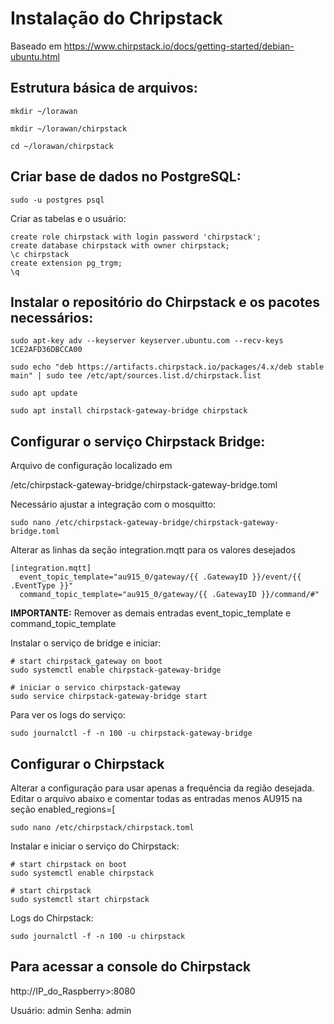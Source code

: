 # Instalação do Chripstack

Baseado em https://www.chirpstack.io/docs/getting-started/debian-ubuntu.html

## Estrutura básica de arquivos:

```
mkdir ~/lorawan

mkdir ~/lorawan/chirpstack

cd ~/lorawan/chirpstack
```

## Criar base de dados no PostgreSQL:

```
sudo -u postgres psql
```

Criar as tabelas e o usuário:

```
create role chirpstack with login password 'chirpstack';
create database chirpstack with owner chirpstack;
\c chirpstack
create extension pg_trgm;
\q
```

## Instalar o repositório do Chirpstack e os pacotes necessários:

```
sudo apt-key adv --keyserver keyserver.ubuntu.com --recv-keys 1CE2AFD36DBCCA00

sudo echo "deb https://artifacts.chirpstack.io/packages/4.x/deb stable main" | sudo tee /etc/apt/sources.list.d/chirpstack.list

sudo apt update

sudo apt install chirpstack-gateway-bridge chirpstack
```

## Configurar o serviço Chirpstack Bridge:

Arquivo de configuração localizado em 

/etc/chirpstack-gateway-bridge/chirpstack-gateway-bridge.toml

Necessário ajustar a integração com o mosquitto:

```
sudo nano /etc/chirpstack-gateway-bridge/chirpstack-gateway-bridge.toml
```

Alterar as linhas da seção integration.mqtt para os valores desejados

```
[integration.mqtt]
  event_topic_template="au915_0/gateway/{{ .GatewayID }}/event/{{ .EventType }}"
  command_topic_template="au915_0/gateway/{{ .GatewayID }}/command/#"
```

**IMPORTANTE:** Remover as demais entradas event_topic_template e command_topic_template

Instalar o serviço de bridge e iniciar:

```
# start chirpstack_gateway on boot
sudo systemctl enable chirpstack-gateway-bridge

# iniciar o servico chirpstack-gateway
sudo service chirpstack-gateway-bridge start
```

Para ver os logs do serviço:

```
sudo journalctl -f -n 100 -u chirpstack-gateway-bridge
```

## Configurar o Chirpstack

Alterar a configuração para usar apenas a frequência da região desejada. Editar o arquivo abaixo e comentar todas as entradas menos AU915 na seção  enabled_regions=[

```
sudo nano /etc/chirpstack/chirpstack.toml
```

Instalar e iniciar o serviço do Chirpstack:

```
# start chirpstack on boot
sudo systemctl enable chirpstack

# start chirpstack
sudo systemctl start chirpstack
```

Logs do Chirpstack:

```
sudo journalctl -f -n 100 -u chirpstack
```

## Para acessar a console do Chirpstack

http://IP_do_Raspberry>:8080

Usuário: admin
Senha: admin
